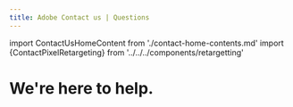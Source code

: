 ```yaml
---
title: Adobe Contact us | Questions
---
```


import ContactUsHomeContent from './contact-home-contents.md'
import {ContactPixelRetargeting} from '../../../components/retargetting'

<Hero slots="heading" variant="fullwidth" theme="dark"  customLayout className="contactUsHerobgImage Hero-Banner Contact-Home" />

# We're here to help.


<WrapperComponent slots="content" theme="lightest" className="div-flex overflow-hidden Contact-Home-Wrapper"/>

<ContactUsHomeContent/>
